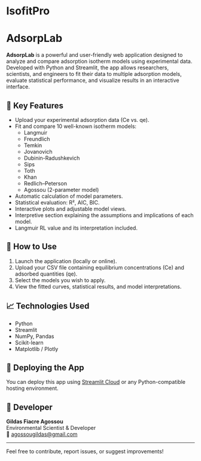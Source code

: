 # IsofitPro
# AdsorpLab

**AdsorpLab** is a powerful and user-friendly web application designed to analyze and compare adsorption isotherm models using experimental data. Developed with Python and Streamlit, the app allows researchers, scientists, and engineers to fit their data to multiple adsorption models, evaluate statistical performance, and visualize results in an interactive interface.

## 🌿 Key Features

- Upload your experimental adsorption data (Ce vs. qe).
- Fit and compare 10 well-known isotherm models:
  - Langmuir
  - Freundlich
  - Temkin
  - Jovanovich
  - Dubinin-Radushkevich
  - Sips
  - Toth
  - Khan
  - Redlich–Peterson
  - Agossou (2-parameter model)
- Automatic calculation of model parameters.
- Statistical evaluation: R², AIC, BIC.
- Interactive plots and adjustable model views.
- Interpretive section explaining the assumptions and implications of each model.
- Langmuir RL value and its interpretation included.

## 📂 How to Use

1. Launch the application (locally or online).
2. Upload your CSV file containing equilibrium concentrations (Ce) and adsorbed quantities (qe).
3. Select the models you wish to apply.
4. View the fitted curves, statistical results, and model interpretations.

## 📈 Technologies Used

- Python
- Streamlit
- NumPy, Pandas
- Scikit-learn
- Matplotlib / Plotly

## 🚀 Deploying the App

You can deploy this app using [Streamlit Cloud](https://streamlit.io/cloud) or any Python-compatible hosting environment.

## 👤 Developer

**Gildas Fiacre Agossou**  
Environmental Scientist & Developer  
📧 agossougildas@gmail.com

---

Feel free to contribute, report issues, or suggest improvements!


